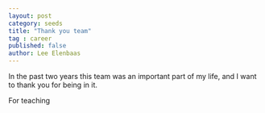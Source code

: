 ```yaml
---
layout: post
category: seeds
title: "Thank you team"
tag : career
published: false
author: Lee Elenbaas
---
```


In the past two years this team was an important part of my life, and I want to thank you for being in it.

For teaching
